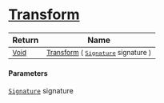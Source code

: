 # [Transform](./BinaryRasterizer-100663656.md)



| Return | Name | 
| --- | --- | 
| <sub>[Void](https://docs.microsoft.com/en-us/dotnet/api/System.Void)</sub>| <sub>[Transform](./BinaryRasterizer-100663656.md) ( [`Signature`](./../../Signature.md) signature )</sub>| <br>


#### Parameters
[`Signature`](./../../Signature.md) signature